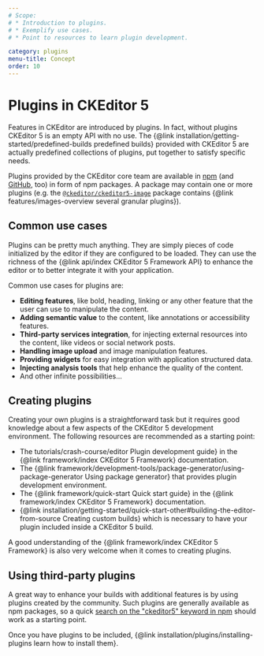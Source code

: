 ```yaml
---
# Scope:
# * Introduction to plugins.
# * Exemplify use cases.
# * Point to resources to learn plugin development.

category: plugins
menu-title: Concept
order: 10
---
```


# Plugins in CKEditor&nbsp;5

Features in CKEditor are introduced by plugins. In fact, without plugins CKEditor&nbsp;5 is an empty API with no use. The {@link installation/getting-started/predefined-builds predefined builds} provided with CKEditor&nbsp;5 are actually predefined collections of plugins, put together to satisfy specific needs.

Plugins provided by the CKEditor core team are available in [npm](https://www.npmjs.com/search?q=ckeditor5) (and [GitHub](https://github.com/ckeditor?utf8=%E2%9C%93&q=ckeditor5&type=&language=), too) in form of npm packages. A package may contain one or more plugins (e.g. the [`@ckeditor/ckeditor5-image`](https://www.npmjs.com/package/@ckeditor/ckeditor5-image) package contains {@link features/images-overview several granular plugins}).

## Common use cases

Plugins can be pretty much anything. They are simply pieces of code initialized by the editor if they are configured to be loaded. They can use the richness of the {@link api/index CKEditor&nbsp;5 Framework API} to enhance the editor or to better integrate it with your application.

Common use cases for plugins are:

* **Editing features**, like bold, heading, linking or any other feature that the user can use to manipulate the content.
* **Adding semantic value** to the content, like annotations or accessibility features.
* **Third-party services integration**, for injecting external resources into the content, like videos or social network posts.
* **Handling image upload** and image manipulation features.
* **Providing widgets** for easy integration with application structured data.
* **Injecting analysis tools** that help enhance the quality of the content.
* And other infinite possibilities...

## Creating plugins

Creating your own plugins is a straightforward task but it requires good knowledge about a few aspects of the CKEditor&nbsp;5 development environment. The following resources are recommended as a starting point:

* The tutorials/crash-course/editor Plugin development guide} in the {@link framework/index CKEditor&nbsp;5 Framework} documentation.
* The {@link framework/development-tools/package-generator/using-package-generator Using package generator} that provides plugin development environment.
* The {@link framework/quick-start Quick start guide} in the {@link framework/index CKEditor&nbsp;5 Framework} documentation.
* {@link installation/getting-started/quick-start-other#building-the-editor-from-source Creating custom builds} which is necessary to have your plugin included inside a CKEditor&nbsp;5 build.

A good understanding of the {@link framework/index CKEditor&nbsp;5 Framework} is also very welcome when it comes to creating plugins.

## Using third-party plugins

A great way to enhance your builds with additional features is by using plugins created by the community. Such plugins are generally available as npm packages, so a quick [search on the "ckeditor5" keyword in npm](https://www.npmjs.com/search?q=ckeditor5) should work as a starting point.

Once you have plugins to be included, {@link installation/plugins/installing-plugins learn how to install them}.
